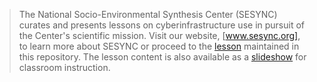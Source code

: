 > The National Socio-Environmental Synthesis Center (SESYNC) curates and presents
> lessons on cyberinfrastructure use in pursuit of the Center's scientific mission.
> Visit our website, [www.sesync.org], to learn more about SESYNC or proceed to
> the [lesson] maintained in this repository. The lesson content is also available
> as a [slideshow] for classroom instruction.

[www.sesync.org]: https://www.sesync.org
[lesson]: https://sesync-ci.github.io/basic-netlogo-lesson
[slideshow]: https://sesync-ci.github.io/basic-netlogo-lesson/instructor
